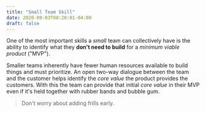 ```yaml
---
title: "Small Team Skill"
date: 2020-09-03T08:20:01-04:00
draft: false
---
```

One of the most important skills a _small_ team can collectively have is the ability to identify what they **don't need to build** for a _minimum viable product_ ("MVP").

Smaller teams inherently have fewer human resources available to build things and must prioritize. An open two-way dialogue between the team and the customer helps identify the _core value_ the product provides the customers. With this the team can provide that initial _core value_ in their MVP even if it's held together with rubber bands and bubble gum.

> Don't worry about adding frills early.

